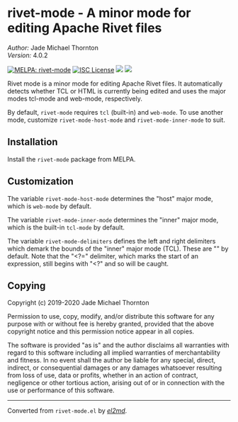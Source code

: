 # rivet-mode - A minor mode for editing Apache Rivet files

*Author:* Jade Michael Thornton<br>
*Version:* 4.0.2<br>

[![MELPA: rivet-mode](https://melpa.org/packages/rivet-mode-badge.svg)](https://melpa.org/#/rivet-mode) [![ISC License](https://img.shields.io/badge/license-ISC-green.svg)](./LICENSE) [![](https://img.shields.io/github/languages/code-size/thornjad/rivet-mode.svg)](https://gitlab.com/thornjad/rivet-mode) [![](https://img.shields.io/github/v/tag/thornjad/rivet-mode.svg?label=version&color=yellowgreen)](https://gitlab.com/thornjad/rivet-mode/-/tags)

Rivet mode is a minor mode for editing Apache Rivet files. It automatically
detects whether TCL or HTML is currently being edited and uses the major
modes tcl-mode and web-mode, respectively.

By default, `rivet-mode` requires `tcl` (built-in) and `web-mode`. To use
another mode, customize `rivet-mode-host-mode` and `rivet-mode-inner-mode` to
suit.

## Installation

Install the `rivet-mode` package from MELPA.

## Customization

The variable `rivet-mode-host-mode` determines the "host" major mode, which
is `web-mode` by default.

The variable `rivet-mode-inner-mode` determines the "inner" major mode, which
is the built-in `tcl-mode` by default.

The variable `rivet-mode-delimiters` defines the left and right delimiters
which demark the bounds of the "inner" major mode (TCL). These are "<?" and
"?>" by default. Note that the "<?=" delimiter, which marks the start of an
expression, still begins with "<?" and so will be caught.

## Copying

Copyright (c) 2019-2020 Jade Michael Thornton

Permission to use, copy, modify, and/or distribute this software for any
purpose with or without fee is hereby granted, provided that the above
copyright notice and this permission notice appear in all copies.

The software is provided "as is" and the author disclaims all warranties with
regard to this software including all implied warranties of merchantability
and fitness. In no event shall the author be liable for any special, direct,
indirect, or consequential damages or any damages whatsoever resulting from
loss of use, data or profits, whether in an action of contract, negligence or
other tortious action, arising out of or in connection with the use or
performance of this software.


---
Converted from `rivet-mode.el` by [*el2md*](https://gitlab.com/thornjad/el2md).
